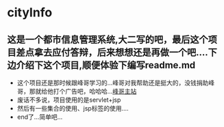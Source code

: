 # cityInfo
## 这是一个都市信息管理系统,大二写的吧，最后这个项目差点拿去应付答辩，后来想想还是再做一个吧....下边介绍下这个项目,顺便体验下编写readme.md<br>
* 这个项目还是那时候跟峰哥学习的...峰哥对我帮助还是挺大的，没钱捐助峰哥，那就给他打个广告吧，哈哈哈...[峰哥主站](http://www.java1234.com/)
* 废话不多说，项目使用的是servlet+jsp
* 然后有一些集合的使用、jsp标签的使用....
* end了...简单吧...
